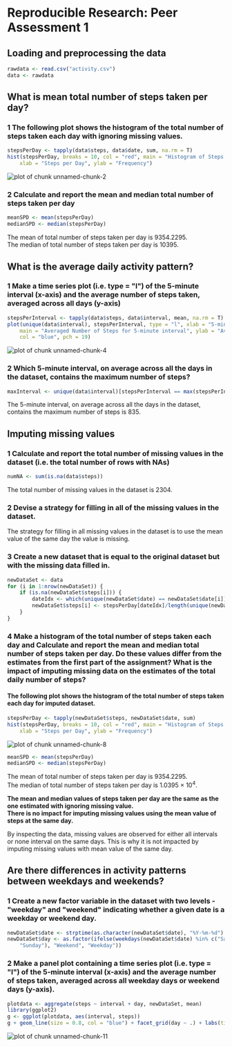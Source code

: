 # Reproducible Research: Peer Assessment 1

## Loading and preprocessing the data


```r
rawdata <- read.csv("activity.csv")
data <- rawdata
```


## What is mean total number of steps taken per day?
### 1 The following plot shows the histogram of the total number of steps taken each day with ignoring missing values.


```r
stepsPerDay <- tapply(data$steps, data$date, sum, na.rm = T)
hist(stepsPerDay, breaks = 10, col = "red", main = "Histogram of Steps per Day", 
    xlab = "Steps per Day", ylab = "Frequency")
```

![plot of chunk unnamed-chunk-2](figure/unnamed-chunk-2.png) 


### 2 Calculate and report the mean and median total number of steps taken per day

```r
meanSPD <- mean(stepsPerDay)
medianSPD <- median(stepsPerDay)
```


The mean of total number of steps taken per day is  9354.2295.     
The median of total number of steps taken per day is  10395.

## What is the average daily activity pattern?
### 1 Make a time series plot (i.e. type = "l") of the 5-minute interval (x-axis) and the average number of steps taken, averaged across all days (y-axis)


```r
stepsPerInterval <- tapply(data$steps, data$interval, mean, na.rm = T)
plot(unique(data$interval), stepsPerInterval, type = "l", xlab = "5-minute interval", 
    main = "Averaged Number of Steps for 5-minute interval", ylab = "Averaged Number of Steps", 
    col = "blue", pch = 19)
```

![plot of chunk unnamed-chunk-4](figure/unnamed-chunk-4.png) 


### 2 Which 5-minute interval, on average across all the days in the dataset, contains the maximum number of steps?

```r
maxInterval <- unique(data$interval)[stepsPerInterval == max(stepsPerInterval)]
```

The 5-minute interval, on average across all the days in the dataset,     
contains the maximum number of steps is 835.

## Imputing missing values
### 1 Calculate and report the total number of missing values in the dataset (i.e. the total number of rows with NAs)

```r
numNA <- sum(is.na(data$steps))
```

The total number of missing values in the dataset is 2304.

### 2 Devise a strategy for filling in all of the missing values in the dataset. 
The strategy for filling in all missing values in the dataset is to use the mean value of the same day the value is missing.
### 3 Create a new dataset that is equal to the original dataset but with the missing data filled in.

```r
newDataSet <- data
for (i in 1:nrow(newDataSet)) {
    if (is.na(newDataSet$steps[i])) {
        dateIdx <- which(unique(newDataSet$date) == newDataSet$date[i])
        newDataSet$steps[i] <- stepsPerDay[dateIdx]/length(unique(newDataSet$interval))
    }
}
```

### 4 Make a histogram of the total number of steps taken each day and Calculate and report the mean and median total number of steps taken per day. Do these values differ from the estimates from the first part of the assignment? What is the impact of imputing missing data on the estimates of the total daily number of steps?

#### The following plot shows the histogram of the total number of steps taken each day for imputed dataset.

```r
stepsPerDay <- tapply(newDataSet$steps, newDataSet$date, sum)
hist(stepsPerDay, breaks = 10, col = "red", main = "Histogram of Steps per Day of Imputed Dataset", 
    xlab = "Steps per Day", ylab = "Frequency")
```

![plot of chunk unnamed-chunk-8](figure/unnamed-chunk-8.png) 




```r
meanSPD <- mean(stepsPerDay)
medianSPD <- median(stepsPerDay)
```


The mean of total number of steps taken per day is  9354.2295.     
The median of total number of steps taken per day is  1.0395 &times; 10<sup>4</sup>.    

**The mean and median values of steps taken per day are the same as the one estimated with ignoring missing value.     
There is no impact for imputing missing values using the mean value of steps at the same day.**    

By inspecting the data, missing values are observed for either all intervals or none interval on the same days.
This is why it is not impacted by imputing missing values with mean value of the same day.

## Are there differences in activity patterns between weekdays and weekends?

### 1 Create a new factor variable in the dataset with two levels - "weekday" and "weekend" indicating whether a given date is a weekday or weekend day.

```r
newDataSet$date <- strptime(as.character(newDataSet$date), "%Y-%m-%d")
newDataSet$day <- as.factor(ifelse(weekdays(newDataSet$date) %in% c("Saturday", 
    "Sunday"), "Weekend", "Weekday"))
```


### 2 Make a panel plot containing a time series plot (i.e. type = "l") of the 5-minute interval (x-axis) and the average number of steps taken, averaged across all weekday days or weekend days (y-axis). 

```r
plotdata <- aggregate(steps ~ interval + day, newDataSet, mean)
library(ggplot2)
g <- ggplot(plotdata, aes(interval, steps))
g + geom_line(size = 0.8, col = "blue") + facet_grid(day ~ .) + labs(title = "Averaged Number of Steps for 5-minutes Interval")
```

![plot of chunk unnamed-chunk-11](figure/unnamed-chunk-11.png) 




